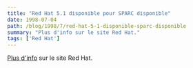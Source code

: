```yaml
---
title: "Red Hat 5.1 disponible pour SPARC disponible"
date: 1998-07-04
path: /blog/1998/7/red-hat-5-1-disponible-sparc-disponible
summary: "Plus d'info sur le site Red Hat."
tags: ['Red Hat']
---
```


<P>
<A HREF="http://www.redhat.com/news/news-details.phtml?id=100">Plus d'info</A>
sur le site Red Hat.
</P>


